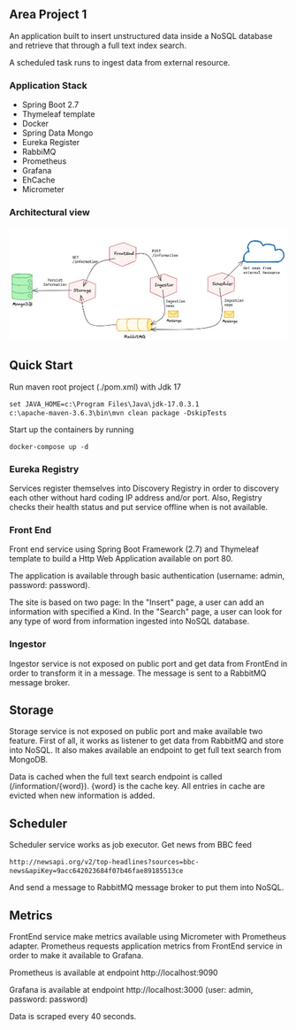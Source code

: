 ## Area Project 1

An application built to insert unstructured data inside a NoSQL database and retrieve that through a full text index search.

A scheduled task runs to ingest data from external resource.

### Application Stack

- Spring Boot 2.7
- Thymeleaf template
- Docker
- Spring Data Mongo
- Eureka Register
- RabbiMQ
- Prometheus
- Grafana
- EhCache
- Micrometer

### Architectural view

![Architecture Diagram](https://github.com/MarcoGhise/AreaProject1/blob/main/arch.jpg)

## Quick Start
Run maven root project (./pom.xml) with Jdk 17
```
set JAVA_HOME=c:\Program Files\Java\jdk-17.0.3.1
c:\apache-maven-3.6.3\bin\mvn clean package -DskipTests
```
Start up the containers by running
```
docker-compose up -d
```

### Eureka Registry
Services register themselves into Discovery Registry in order to discovery each other without hard coding IP address and/or port.
Also, Registry checks their health status and put service offline when is not available.

### Front End
Front end service using Spring Boot Framework (2.7) and Thymeleaf template to build a Http Web Application available on port 80. 

The application is available through basic authentication (username: admin, password: password). 

The site is based on two page: In the "Insert" page, a user can add an information with specified a Kind.
In the "Search" page, a user can look for any type of word from information ingested into NoSQL database.

### Ingestor
Ingestor service is not exposed on public port and get data from FrontEnd in order to transform it in a message.
The message is sent to a RabbitMQ message broker.

## Storage
Storage service is not exposed on public port and make available two feature.
First of all, it works as listener to get data from RabbitMQ and store into NoSQL.
It also makes available an endpoint to get full text search from MongoDB.

Data is cached when the full text search endpoint is called (/information/{word}).
{word} is the cache key.
All entries in cache are evicted when new information is added.  

## Scheduler   
Scheduler service works as job executor. Get news from BBC feed
```
http://newsapi.org/v2/top-headlines?sources=bbc-news&apiKey=9acc642023684f07b46fae89185513ce
```
And send a message to RabbitMQ message broker to put them into NoSQL.

## Metrics 

FrontEnd service make metrics available using Micrometer with Prometheus adapter.
Prometheus requests application metrics from FrontEnd service in order to make it available to Grafana.

Prometheus is available at endpoint http://localhost:9090

Grafana is available at endpoint http://localhost:3000 (user: admin, password: password)

Data is scraped every 40 seconds.